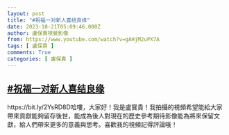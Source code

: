 ```yaml
---
layout: post
title: "#祝福一对新人喜结良缘"
date: 2023-10-21T05:09:46.000Z
author: 盧保貴視覺影像
from: https://www.youtube.com/watch?v=gAHjM2uPX7A
tags: [ 盧保貴 ]
comments: True
categories: [ 盧保貴 ]
---
```

<!--1697864986000-->
[#祝福一对新人喜结良缘](https://www.youtube.com/watch?v=gAHjM2uPX7A)
------

<div>
https://bit.ly/2YsRD8D哈嘍，大家好！我是盧寶貴！我拍攝的視頻希望能給大家帶來貢獻能夠留存後世，能成為後人對現在的歷史參考期待影像能為將來保留文獻，給人們帶來更多的意義與思考。喜歡我的視頻記得評論哦！
</div>
